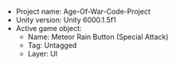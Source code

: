 <!-- UNITY CODE ASSIST INSTRUCTIONS START -->
- Project name: Age-Of-War-Code-Project
- Unity version: Unity 6000.1.5f1
- Active game object:
  - Name: Meteor Rain Button (Special Attack)
  - Tag: Untagged
  - Layer: UI
<!-- UNITY CODE ASSIST INSTRUCTIONS END -->